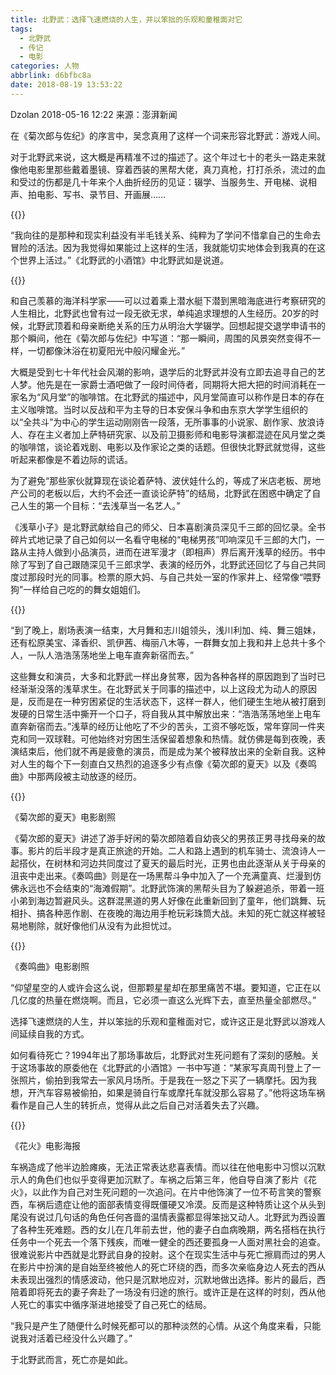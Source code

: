```yaml
---
title: 北野武：选择飞速燃烧的人生，并以笨拙的乐观和童稚面对它
tags:
  - 北野武
  - 传记
  - 电影
categories: 人物
abbrlink: d6bfbc8a
date: 2018-08-19 13:53:22
---
```

Dzolan 2018-05-16 12:22 来源：澎湃新闻

在《菊次郎与佐纪》的序言中，吴念真用了这样一个词来形容北野武：游戏人间。

对于北野武来说，这大概是再精准不过的描述了。这个年过七十的老头一路走来就像他电影里那些戴着墨镜、穿着西装的黑帮大佬，真刀真枪，打打杀杀，流过的血和受过的伤都是几十年来个人曲折经历的见证：辍学、当服务生、开电梯、说相声、拍电影、写书、录节目、开画展……

{{<img src="http://image.thepaper.cn/www/image/7/736/566.jpg" alt="">}}

“我向往的是那种和现实利益没有半毛钱关系、纯粹为了学问不惜拿自己的生命去冒险的活法。因为我觉得如果能过上这样的生活，我就能切实地体会到我真的在这个世界上活过。”《北野武的小酒馆》中北野武如是说道。

{{<img src="http://image.thepaper.cn/www/image/7/736/565.jpg" alt="">}}

和自己羡慕的海洋科学家——可以过着乘上潜水艇下潜到黑暗海底进行考察研究的人生相比，北野武也曾有过一段无欲无求，单纯追求理想的人生经历。20岁的时候，北野武顶着和母亲断绝关系的压力从明治大学辍学。回想起提交退学申请书的那个瞬间，他在《菊次郎与佐纪》中写道：“那一瞬间，周围的风景突然变得不一样，一切都像沐浴在初夏阳光中般闪耀金光。”

大概是受到七十年代社会风潮的影响，退学后的北野武并没有立即去追寻自己的艺人梦。他先是在一家爵士酒吧做了一段时间侍者，同期将大把大把的时间消耗在一家名为“风月堂”的咖啡馆。在北野武的描述中，风月堂简直可以称作是日本的存在主义咖啡馆。当时以反战和平为主导的日本安保斗争和由东京大学学生组织的以“全共斗”为中心的学生运动刚刚告一段落，无所事事的小说家、剧作家、放浪诗人、存在主义者加上萨特研究家、以及前卫摄影师和电影导演都混迹在风月堂之类的咖啡馆，谈论着戏剧、电影以及作家论之类的话题。但很快北野武就觉得，这些听起来都像是不着边际的谎话。

为了避免“那些家伙就算现在谈论着萨特、波伏娃什么的，等成了米店老板、房地产公司的老板以后，大约不会还一直谈论萨特”的结局，北野武在困惑中确定了自己人生的第一个目标：“去浅草当一名艺人。”

《浅草小子》是北野武献给自己的师父、日本喜剧演员深见千三郎的回忆录。全书碎片式地记录了自己如何以一名看守电梯的“电梯男孩”叩响深见千三郎的大门，一路从主持人做到小品演员，进而在进军漫才（即相声）界后离开浅草的经历。书中除了写到了自己跟随深见千三郎求学、表演的经历外，北野武还回忆了与自己共同度过那段时光的同事。检票的原大妈、与自己共处一室的作家井上、经常像“喂野狗”一样给自己吃的的舞女姐姐们。

{{<img src="http://image.thepaper.cn/www/image/7/736/570.jpg" alt="">}}

“到了晚上，剧场表演一结束，大月舞和志川姐领头，浅川利加、纯、舞三姐妹，还有松原美宝、泽香织、凯伊茜、梅丽八木等，一群舞女加上我和井上总共十多个人，一队人浩浩荡荡地坐上电车直奔新宿而去。”

这些舞女和演员，大多和北野武一样出身贫寒，因为各种各样的原因跑到了当时已经渐渐没落的浅草求生。在北野武关于同事的描述中，以上这段尤为动人的原因是，反而是在一种穷困紧促的生活状态下，这样一群人，他们硬生生地从被打磨到发硬的日常生活中撕开一个口子，将自我从其中解放出来：“浩浩荡荡地坐上电车直奔新宿而去。”浅草的经历让他吃了不少的苦头，工资不够吃饭，常年穿同一件夹克和同一双球鞋。可他始终对穷困生活保留着想象和热情。就仿佛是每到夜晚，表演结束后，他们就不再是疲惫的演员，而是成为某个被释放出来的全新自我。这种对人生的每个下一刻直白又热烈的追逐多少有点像《菊次郎的夏天》以及《奏鸣曲》中那两段被主动放逐的经历。

{{<img src="http://image.thepaper.cn/www/image/7/736/567.jpg" alt="">}}

《菊次郎的夏天》电影剧照

《菊次郎的夏天》讲述了游手好闲的菊次郎陪着自幼丧父的男孩正男寻找母亲的故事。影片的后半段才是真正旅途的开始。二人和路上遇到的机车骑士、流浪诗人一起搭伙，在树林和河边共同度过了夏天的最后时光，正男也由此逐渐从关于母亲的沮丧中走出来。《奏鸣曲》则是在一场黑帮斗争中加入了一个充满童真、烂漫到仿佛永远也不会结束的“海滩假期”。北野武饰演的黑帮头目为了躲避追杀，带着一班小弟到海边暂避风头。这群混黑道的男人好像在此重新回到了童年，他们跳舞、玩相扑、搞各种恶作剧、在夜晚的海边用手枪玩彩珠筒大战。未知的死亡就这样被轻易地剔除，就好像他们从没有为此担忧过。

{{<img src="http://image.thepaper.cn/www/image/7/736/568.jpg" alt="">}}

《奏鸣曲》电影剧照

“仰望星空的人或许会这么说，但那颗星星却在那里痛苦不堪。要知道，它正在以几亿度的热量在燃烧啊。而且，它必须一直这么光辉下去，直至热量全部燃尽。”

选择飞速燃烧的人生，并以笨拙的乐观和童稚面对它，或许这正是北野武以游戏人间延续自我的方式。

如何看待死亡？1994年出了那场事故后，北野武对生死问题有了深刻的感触。关于这场事故的原委他在《北野武的小酒馆》一书中写道：“某家写真周刊登上了一张照片，偷拍到我常去一家风月场所。于是我在一怒之下买了一辆摩托。因为我想，开汽车容易被偷拍，如果是骑自行车或摩托车就没那么容易了。”他将这场车祸看作是自己人生的转折点，觉得从此之后自己对活着失去了兴趣。

{{<img src="http://image.thepaper.cn/www/image/7/736/569.jpg" alt="">}}

《花火》电影海报

车祸造成了他半边脸瘫痪，无法正常表达悲喜表情。而以往在他电影中习惯以沉默示人的角色们也似乎变得更加沉默了。车祸之后第三年，他自导自演了影片《花火》，以此作为自己对生死问题的一次追问。在片中他饰演了一位不苟言笑的警察西，车祸后遗症让他的面部表情变得既僵硬又冷漠。反而是这种特质让这个从头到尾没有说过几句话的角色任何吝啬的温情表露都显得笨拙又动人。北野武为西设置了各种生死难题。西的女儿在几年前去世，他的妻子白血病晚期，两名搭档在执行任务中一个死去一个落下残疾，而唯一健全的西还要孤身一人面对黑社会的追查。很难说影片中西就是北野武自身的投射。这个在现实生活中与死亡擦肩而过的男人在影片中扮演的是自始至终被他人的死亡环绕的西，而多次亲临身边人死去的西从未表现出强烈的情感波动，他只是沉默地应对，沉默地做出选择。影片的最后，西陪着即将死去的妻子奔赴了一场没有归途的旅行。或许正是在这样的时刻，西从他人死亡的事实中循序渐进地接受了自己死亡的结局。

“我只是产生了随便什么时候死都可以的那种淡然的心情。从这个角度来看，只能说我对活着已经没什么兴趣了。”

于北野武而言，死亡亦是如此。